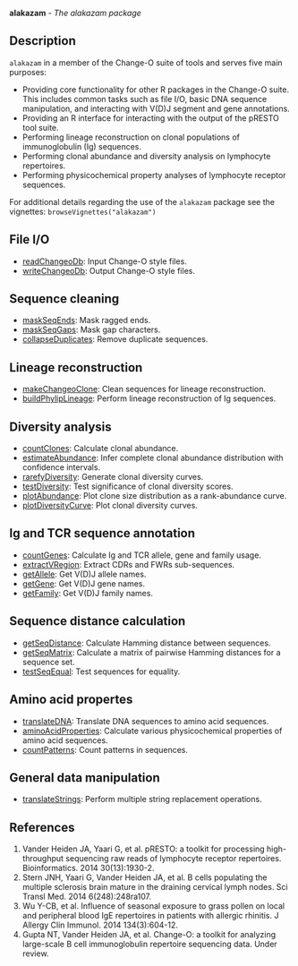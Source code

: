 





**alakazam** - *The alakazam package*

Description
--------------------

`alakazam` in a member of the Change-O suite of tools and serves five main 
purposes:

+ Providing core functionality for other R packages in the Change-O suite. This
includes common tasks such as file I/O, basic DNA sequence manipulation, and
interacting with V(D)J segment and gene annotations.
+ Providing an R interface for interacting with the output of the pRESTO 
tool suite.
+ Performing lineage reconstruction on clonal populations of immunoglobulin 
(Ig) sequences. 
+ Performing clonal abundance and diversity analysis on lymphocyte repertoires.
+ Performing physicochemical property analyses of lymphocyte receptor sequences.

For additional details regarding the use of the `alakazam` package see the 
vignettes:
`browseVignettes("alakazam")`



File I/O
-------------------



+ [readChangeoDb](readChangeoDb.md):        Input Change-O style files.
+ [writeChangeoDb](writeChangeoDb.md):       Output Change-O style files.


Sequence cleaning
-------------------



+ [maskSeqEnds](maskSeqEnds.md):          Mask ragged ends.
+ [maskSeqGaps](maskSeqGaps.md):          Mask gap characters.
+ [collapseDuplicates](collapseDuplicates.md):   Remove duplicate sequences.


Lineage reconstruction
-------------------



+ [makeChangeoClone](makeChangeoClone.md):     Clean sequences for lineage reconstruction.
+ [buildPhylipLineage](buildPhylipLineage.md):   Perform lineage reconstruction of Ig sequences.


Diversity analysis
-------------------



+ [countClones](countClones.md):          Calculate clonal abundance.
+ [estimateAbundance](estimateAbundance.md):    Infer complete clonal abundance distribution with
confidence intervals.
+ [rarefyDiversity](rarefyDiversity.md):      Generate clonal diversity curves.
+ [testDiversity](testDiversity.md):        Test significance of clonal diversity scores.
+ [plotAbundance](plotAbundance.md):        Plot clone size distribution as a rank-abundance 
curve.
+ [plotDiversityCurve](plotDiversityCurve.md):   Plot clonal diversity curves.


Ig and TCR sequence annotation
-------------------



+ [countGenes](countGenes.md):           Calculate Ig and TCR allele, gene and family usage.
+ [extractVRegion](extractVRegion.md):       Extract CDRs and FWRs sub-sequences.
+ [getAllele](getSegment.md):            Get V(D)J allele names.
+ [getGene](getSegment.md):              Get V(D)J gene names.
+ [getFamily](getSegment.md):            Get V(D)J family names.


Sequence distance calculation
-------------------



+ [getSeqDistance](getSeqDistance.md):       Calculate Hamming distance between sequences.
+ [getSeqMatrix](getSeqMatrix.md):         Calculate a matrix of pairwise Hamming distances 
for a sequence set.
+ [testSeqEqual](testSeqEqual.md):         Test sequences for equality.


Amino acid propertes
-------------------



+ [translateDNA](translateDNA.md):         Translate DNA sequences to amino acid sequences.
+ [aminoAcidProperties](aminoAcidProperties.md):  Calculate various physicochemical properties of amino acid 
sequences.
+ [countPatterns](countPatterns.md):        Count patterns in sequences.



General data manipulation
-------------------



+ [translateStrings](translateStrings.md):     Perform multiple string replacement operations.


References
-------------------


1. Vander Heiden JA, Yaari G, et al. pRESTO: a toolkit for processing 
high-throughput sequencing raw reads of lymphocyte receptor repertoires. 
Bioinformatics. 2014 30(13):1930-2.
1. Stern JNH, Yaari G, Vander Heiden JA, et al. B cells populating the multiple 
sclerosis brain mature in the draining cervical lymph nodes. 
Sci Transl Med. 2014 6(248):248ra107.
1. Wu Y-CB, et al. Influence of seasonal exposure to grass pollen on local and 
peripheral blood IgE repertoires in patients with allergic rhinitis. 
J Allergy Clin Immunol. 2014 134(3):604-12.
1. Gupta NT, Vander Heiden JA, et al. Change-O: a toolkit for analyzing 
large-scale B cell immunoglobulin repertoire sequencing data.
Under review.






